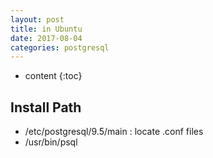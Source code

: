 ```yaml
---
layout: post
title: in Ubuntu
date: 2017-08-04
categories: postgresql
---
```


* content
{:toc}

## Install Path
- /etc/postgresql/9.5/main : locate .conf files
- /usr/bin/psql